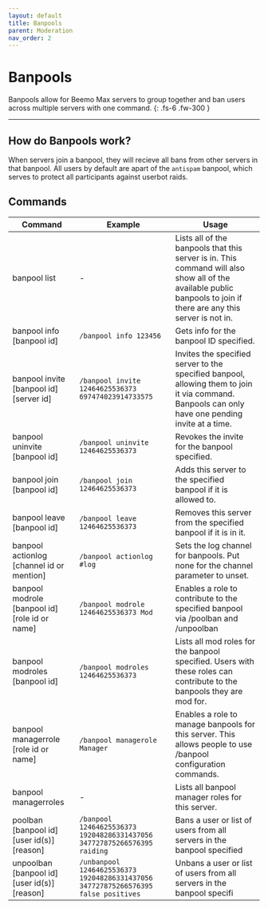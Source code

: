 ```yaml
---
layout: default
title: Banpools
parent: Moderation
nav_order: 2
---
```


# Banpools

Banpools allow for Beemo Max servers to group together and ban users across multiple servers with one command.
{: .fs-6 .fw-300 }

---

## How do Banpools work?

When servers join a banpool, they will recieve all bans from other servers in that banpool. All users by default are apart of the  `antispam` banpool, which serves to protect all participants against userbot raids.

## Commands

| Command 	| Example 	| Usage 	|
|---	|---	|---	|
| banpool list 	| - 	| Lists all of the banpools that this server is in. This command will also show all of the available public banpools to join if there are any this server is not in. 	|
| banpool info [banpool id] 	| `/banpool info 123456` 	| Gets info for the banpool ID specified. 	|
| banpool invite [banpool id] [server id] 	| `/banpool invite 12464625536373 697474023914733575` 	| Invites the specified server to the specified banpool, allowing them to join it via command. Banpools can only have one pending invite at a time. 	|
| banpool uninvite [banpool id] 	| `/banpool uninvite 12464625536373` 	| Revokes the invite for the banpool specified. 	|
| banpool join [banpool id] 	| `/banpool join 12464625536373` 	| Adds this server to the specified banpool if it is allowed to. 	|
| banpool leave [banpool id] 	| `/banpool leave 12464625536373` 	| Removes this server from the specified banpool if it is in it. 	|
| banpool actionlog [channel id or mention] 	| `/banpool actionlog #log` 	| Sets the log channel for banpools. Put none for the channel parameter to unset. 	|
| banpool modrole [banpool id] [role id or name] 	| `/banpool modrole 12464625536373 Mod` 	| Enables a role to contribute to the specified banpool via /poolban and /unpoolban 	|
| banpool modroles [banpool id] 	| `/banpool modroles 12464625536373` 	| Lists all mod roles for the banpool specified. Users with these roles can contribute to the banpools they are mod for. 	|
| banpool managerrole [role id or name] 	| `/banpool managerole Manager` 	| Enables a role to manage banpools for this server. This allows people to use /banpool configuration commands. 	|
| banpool managerroles 	| - 	| Lists all banpool manager roles for this server. 	|
| poolban [banpool id] [user id(s)] [reason] 	| `/banpool 12464625536373 192048286331437056 347727875266576395 raiding` 	| Bans a user or list of users from all servers in the banpool specified 	|
| unpoolban [banpool id] [user id(s)] [reason] 	| `/unbanpool 12464625536373 192048286331437056 347727875266576395 false positives` 	| Unbans a user or list of users from all servers in the banpool specifi 	|
